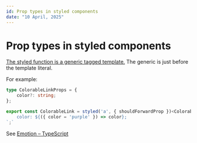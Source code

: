 ```yaml
---
id: Prop types in styled components
date: "10 April, 2025"
---
```


# Prop types in styled components

[The styled function is a generic tagged template.](https://developer.mozilla.org/en-US/docs/Web/JavaScript/Reference/Template_literals#tagged_templates)
The generic is just before the template literal.

For example:
```typescript
type ColorableLinkProps = {
    color?: string;
};

export const ColorableLink = styled('a', { shouldForwardProp })<ColorableLinkProps>`
    color: ${({ color = 'purple' }) => color};
`;`
```

See [Emotion – TypeScript](https://emotion.sh/docs/typescript)
